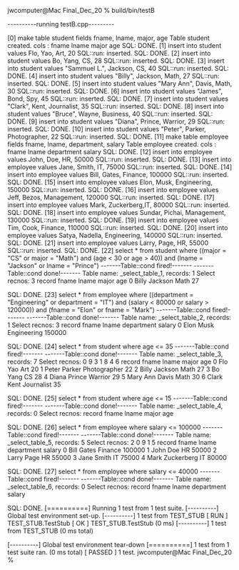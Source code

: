 jwcomputer@Mac Final_Dec_20 % build/bin/testB


----------running testB.cpp---------

[0] make table student fields  fname,          lname,    major,    age
Table student created. cols : fname lname major age 
SQL: DONE.
[1] insert into student values Flo,            Yao,     Art,    20
SQL::run: inserted.
SQL: DONE.
[2] insert into student values Bo,                   Yang,      CS,             28
SQL::run: inserted.
SQL: DONE.
[3] insert into student values "Sammuel L.", Jackson,   CS,             40
SQL::run: inserted.
SQL: DONE.
[4] insert into student values "Billy",      Jackson,   Math,   27
SQL::run: inserted.
SQL: DONE.
[5] insert into student values "Mary Ann",   Davis,     Math,   30
SQL::run: inserted.
SQL: DONE.
[6] insert into student values "James",      Bond,      Spy,    45
SQL::run: inserted.
SQL: DONE.
[7] insert into student values "Clark",      Kent,      Journalist, 35
SQL::run: inserted.
SQL: DONE.
[8] insert into student values "Bruce",      Wayne,     Business, 40
SQL::run: inserted.
SQL: DONE.
[9] insert into student values "Diana",      Prince,    Warrior, 29
SQL::run: inserted.
SQL: DONE.
[10] insert into student values "Peter",      Parker,   Photographer, 22
SQL::run: inserted.
SQL: DONE.
[11] make table employee fields  fname,          lname,    department,  salary
Table employee created. cols : fname lname department salary 
SQL: DONE.
[12] insert into employee values John,           Doe,      HR,          50000
SQL::run: inserted.
SQL: DONE.
[13] insert into employee values Jane,           Smith,    IT,          75000
SQL::run: inserted.
SQL: DONE.
[14] insert into employee values Bill,           Gates,    Finance,     100000
SQL::run: inserted.
SQL: DONE.
[15] insert into employee values Elon,           Musk,     Engineering, 150000
SQL::run: inserted.
SQL: DONE.
[16] insert into employee values Jeff,           Bezos,    Management,  120000
SQL::run: inserted.
SQL: DONE.
[17] insert into employee values Mark,           Zuckerberg,IT,         80000
SQL::run: inserted.
SQL: DONE.
[18] insert into employee values Sundar,         Pichai,   Management,  130000
SQL::run: inserted.
SQL: DONE.
[19] insert into employee values Tim,            Cook,     Finance,     110000
SQL::run: inserted.
SQL: DONE.
[20] insert into employee values Satya,          Nadella,  Engineering, 140000
SQL::run: inserted.
SQL: DONE.
[21] insert into employee values Larry,          Page,     HR,          55000
SQL::run: inserted.
SQL: DONE.
[22] select * from student where ((major = "CS" or major = "Math") and (age < 30 or age > 40)) and (lname = "Jackson" or lname = "Prince")
-------Table::cond fired!-------
-------Table::cond done!-------
Table name: _select_table_1, records: 1
Select recnos: 3
    record          fname          lname          major            age
         0          Billy        Jackson           Math             27

SQL: DONE.
[23] select * from employee where ((department = "Engineering" or department = "IT") and (salary < 80000 or salary > 120000)) and (fname = "Elon" or fname = "Mark")
-------Table::cond fired!-------
-------Table::cond done!-------
Table name: _select_table_2, records: 1
Select recnos: 3
    record          fname          lname     department         salary
         0           Elon           Musk    Engineering         150000

SQL: DONE.
[24] select * from student where age <= 35
-------Table::cond fired!-------
-------Table::cond done!-------
Table name: _select_table_3, records: 7
Select recnos: 0 9 3 1 8 4 6
    record          fname          lname          major            age
         0            Flo            Yao            Art             20
         1          Peter         Parker   Photographer             22
         2          Billy        Jackson           Math             27
         3             Bo           Yang             CS             28
         4          Diana         Prince        Warrior             29
         5       Mary Ann          Davis           Math             30
         6          Clark           Kent     Journalist             35

SQL: DONE.
[25] select * from student where age <= 15
-------Table::cond fired!-------
-------Table::cond done!-------
Table name: _select_table_4, records: 0
Select recnos: 
    record          fname          lname          major            age

SQL: DONE.
[26] select * from employee where salary <= 100000
-------Table::cond fired!-------
-------Table::cond done!-------
Table name: _select_table_5, records: 5
Select recnos: 2 0 9 1 5
    record          fname          lname     department         salary
         0           Bill          Gates        Finance         100000
         1           John            Doe             HR          50000
         2          Larry           Page             HR          55000
         3           Jane          Smith             IT          75000
         4           Mark     Zuckerberg             IT          80000

SQL: DONE.
[27] select * from employee where salary <= 40000
-------Table::cond fired!-------
-------Table::cond done!-------
Table name: _select_table_6, records: 0
Select recnos: 
    record          fname          lname     department         salary

SQL: DONE.
[==========] Running 1 test from 1 test suite.
[----------] Global test environment set-up.
[----------] 1 test from TEST_STUB
[ RUN      ] TEST_STUB.TestStub
[       OK ] TEST_STUB.TestStub (0 ms)
[----------] 1 test from TEST_STUB (0 ms total)

[----------] Global test environment tear-down
[==========] 1 test from 1 test suite ran. (0 ms total)
[  PASSED  ] 1 test.
jwcomputer@Mac Final_Dec_20 % 